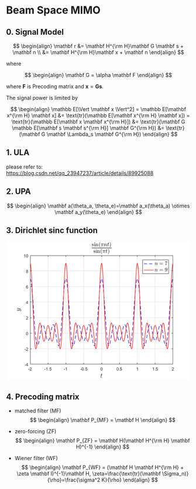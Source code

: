 # Beam Space MIMO

## 0. Signal Model

$$
\begin{align}
\mathbf r &= \mathbf H^{\rm H}\mathbf G \mathbf s + \mathbf n \\
&= \mathbf H^{\rm H}\mathbf x + \mathbf n
\end{align}
$$

where

$$
\begin{align}
\mathbf G = \alpha \mathbf F
\end{align}
$$

where $\mathbf F$ is Precoding matrix and $\mathbf x = \mathbf G \mathbf s$.

The signal power is limited by

$$
\begin{align}
\mathbb E[\Vert \mathbf x \Vert^2] = \mathbb E[\mathbf x^{\rm H} \mathbf x]
&= \text{tr}(\mathbb E[\mathbf x^{\rm H} \mathbf x]) = \text{tr}(\mathbb E[\mathbf x \mathbf x^{\rm H}])
&= \text{tr}(\mathbf G \mathbb E[\mathbf s \mathbf s^{\rm H}] \mathbf G^{\rm H})
&= \text{tr}(\mathbf G \mathbf \Lambda_s \mathbf G^{\rm H})
\end{align}
$$



## 1. ULA

please refer to:
<https://blog.csdn.net/qq_23947237/article/details/89925088>


## 2. UPA

$$
\begin{align}
\mathbf a(\theta_a, \theta_e)=\mathbf a_x(\theta_a) \otimes \mathbf a_y(\theta_e)
\end{align}
$$


## 3. Dirichlet sinc function

<div align=center>
<img src="https://github.com/yashcao/Wireless-SigPro/blob/master/Beam%20Space%20MIMO/sinc.png"/>
</div>

<!--
![Dirichlet sinc function](https://github.com/yashcao/Wireless-SigPro/blob/master/Beam%20Space%20MIMO/sinc.png)
-->


## 4. Precoding matrix


- matched filter (MF)
$$
\begin{align}
\mathbf P_{MF} = \mathbf H
\end{align}
$$

- zero-forcing (ZF)
$$
\begin{align}
\mathbf P_{ZF} = \mathbf H(\mathbf H^{\rm H} \mathbf H)^{-1}
\end{align}
$$

- Wiener filter (WF)
$$
\begin{align}
\mathbf P_{WF} = (\mathbf H \mathbf H^{\rm H} + \zeta \mathbf I)^{-1}\mathbf H, \zeta=\frac{\text{tr}(\mathbf \Sigma_n)}{\rho}=\frac{\sigma^2 K}{\rho}
\end{align}
$$
